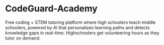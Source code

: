 # CodeGuard-Academy
Free coding + STEM tutoring platform where high schoolers teach middle schoolers, powered by AI that personalizes learning paths and detects knowledge gaps in real-time. Highschoolers get volunteering hours as they tutor on demand.
